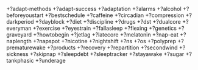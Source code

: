 +?adapt-methods 
+?adapt-success 
+?adaptation 
+?alarms 
+?alcohol 
+?beforeyoustart 
+?bestschedule 
+?caffeine 
+?circadian 
+?compression 
+?darkperiod 
+?dayblock 
+?diet 
+?discipline 
+?drugs 
+?dst 
+?dualcore 
+?everyman 
+?exercise 
+?eyestrain 
+?fallasleep 
+?flexing 
+?genetics
+?graveyard 
+?howtobegin 
+?jetlag 
+?latecore 
+?melatonin 
+?nap-eat 
+?naplength 
+?napspot 
+?nicotine 
+?nightshift 
+?ns 
+?os 
+?polyprep 
+?prematurewake 
+?products
+?recovery 
+?repartition 
+?secondwind 
+?sickness 
+?skipnap 
+?sleepdebt 
+?sleeptracker 
+?stayawake 
+?sugar
+?tankphasic 
+?underage
